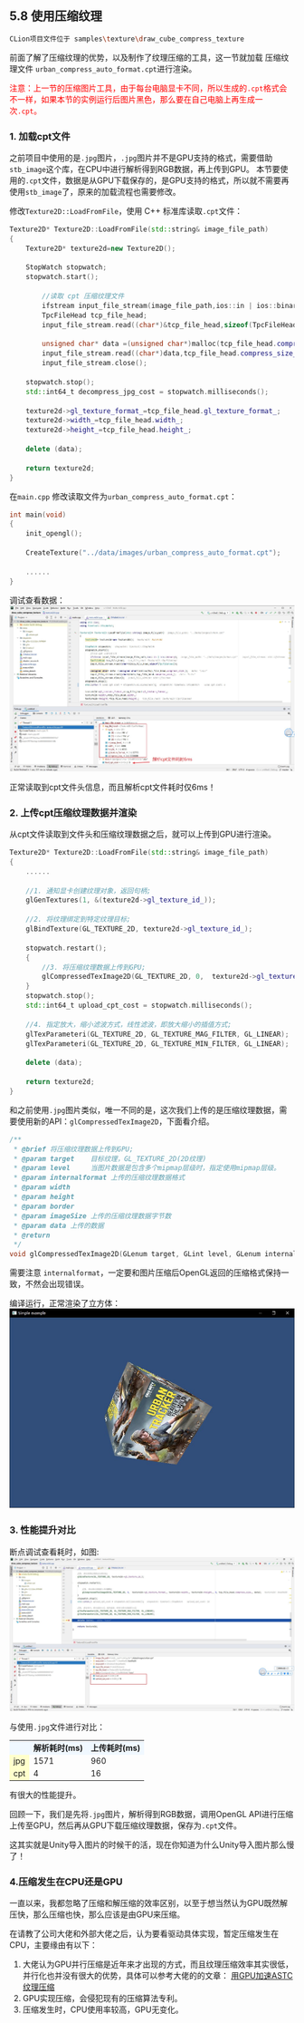 ﻿## 5.8 使用压缩纹理

```bash
CLion项目文件位于 samples\texture\draw_cube_compress_texture
```

前面了解了压缩纹理的优势，以及制作了纹理压缩的工具，这一节就加载 压缩纹理文件 `urban_compress_auto_format.cpt`进行渲染。

<font color=red>注意：上一节的压缩图片工具，由于每台电脑显卡不同，所以生成的`.cpt`格式会不一样，如果本节的实例运行后图片黑色，那么要在自己电脑上再生成一次`.cpt`。</font>

### 1. 加载cpt文件

之前项目中使用的是`.jpg`图片，`.jpg`图片并不是GPU支持的格式，需要借助`stb_image`这个库，在CPU中进行解析得到RGB数据，再上传到GPU。
本节要使用的`.cpt`文件，数据是从GPU下载保存的，是GPU支持的格式，所以就不需要再使用`stb_image`了，原来的加载流程也需要修改。

修改`Texture2D::LoadFromFile`，使用 C++ 标准库读取`.cpt`文件：
```c++
Texture2D* Texture2D::LoadFromFile(std::string& image_file_path)
{
    Texture2D* texture2d=new Texture2D();

    StopWatch stopwatch;
    stopwatch.start();

        //读取 cpt 压缩纹理文件
        ifstream input_file_stream(image_file_path,ios::in | ios::binary);
        TpcFileHead tcp_file_head;
        input_file_stream.read((char*)&tcp_file_head,sizeof(TpcFileHead));

        unsigned char* data =(unsigned char*)malloc(tcp_file_head.compress_size_);
        input_file_stream.read((char*)data,tcp_file_head.compress_size_);
        input_file_stream.close();

    stopwatch.stop();
    std::int64_t decompress_jpg_cost = stopwatch.milliseconds();

    texture2d->gl_texture_format_=tcp_file_head.gl_texture_format_;
    texture2d->width_=tcp_file_head.width_;
    texture2d->height_=tcp_file_head.height_;

    delete (data);

    return texture2d;
}
```

在`main.cpp` 修改读取文件为`urban_compress_auto_format.cpt`：
```c++
int main(void)
{
    init_opengl();

    CreateTexture("../data/images/urban_compress_auto_format.cpt");

    ......
}
```

调试查看数据：
![](../../imgs/texture_make_beautiful/draw_cube_compress_texture/load_cpt_success.jpg)

正常读取到cpt文件头信息，而且解析cpt文件耗时仅6ms！

### 2. 上传cpt压缩纹理数据并渲染

从cpt文件读取到文件头和压缩纹理数据之后，就可以上传到GPU进行渲染。
```c++
Texture2D* Texture2D::LoadFromFile(std::string& image_file_path)
{
    ......

    //1. 通知显卡创建纹理对象，返回句柄;
    glGenTextures(1, &(texture2d->gl_texture_id_));

    //2. 将纹理绑定到特定纹理目标;
    glBindTexture(GL_TEXTURE_2D, texture2d->gl_texture_id_);

    stopwatch.restart();
    {
        //3. 将压缩纹理数据上传到GPU;
        glCompressedTexImage2D(GL_TEXTURE_2D, 0,  texture2d->gl_texture_format_, texture2d->width_, texture2d->height_, 0, tcp_file_head.compress_size_, data);
    }
    stopwatch.stop();
    std::int64_t upload_cpt_cost = stopwatch.milliseconds();

    //4. 指定放大，缩小滤波方式，线性滤波，即放大缩小的插值方式;
    glTexParameteri(GL_TEXTURE_2D, GL_TEXTURE_MAG_FILTER, GL_LINEAR);
    glTexParameteri(GL_TEXTURE_2D, GL_TEXTURE_MIN_FILTER, GL_LINEAR);

    delete (data);

    return texture2d;
}
```

和之前使用`.jpg`图片类似，唯一不同的是，这次我们上传的是压缩纹理数据，需要使用新的API：`glCompressedTexImage2D`，下面看介绍。
```c++
/** 
 * @brief 将压缩纹理数据上传到GPU;
 * @param target    目标纹理，GL_TEXTURE_2D(2D纹理)
 * @param level     当图片数据是包含多个mipmap层级时，指定使用mipmap层级。
 * @param internalformat 上传的压缩纹理数据格式
 * @param width
 * @param height
 * @param border
 * @param imageSize 上传的压缩纹理数据字节数
 * @param data 上传的数据
 * @return
 */
void glCompressedTexImage2D(GLenum target, GLint level, GLenum internalformat, GLsizei width, GLsizei height, GLint border, GLsizei imageSize, const void * data);
```

需要注意 `internalformat`，一定要和图片压缩后OpenGL返回的压缩格式保持一致，不然会出现错误。

编译运行，正常渲染了立方体：
![](../../imgs/texture_make_beautiful/draw_cube_compress_texture/draw_success.jpg)

### 3. 性能提升对比
断点调试查看耗时，如图:
![](../../imgs/texture_make_beautiful/draw_cube_compress_texture/load_and_upload_fast.jpg)

与使用`.jpg`文件进行对比：

<table>
<tr bgcolor="AliceBlue"><td><b></td><td><b>解析耗时(ms)</td><td><b>上传耗时(ms)</td></tr>
<tr><td bgcolor="#FFFFCC">jpg</td><td>1571</td><td>960</td></tr>
<tr><td bgcolor="#FFFFCC">cpt</td><td>4</td><td>16</td></tr>
</table>

有很大的性能提升。

回顾一下，我们是先将`.jpg`图片，解析得到RGB数据，调用OpenGL API进行压缩上传至GPU，然后再从GPU下载压缩纹理数据，保存为`.cpt`文件。

这其实就是Unity导入图片的时候干的活，现在你知道为什么Unity导入图片那么慢了！


### 4.压缩发生在CPU还是GPU

一直以来，我都忽略了压缩和解压缩的效率区别，以至于想当然认为GPU既然解压快，那么压缩也快，那么应该是由GPU来压缩。

在请教了公司大佬和外部大佬之后，认为要看驱动具体实现，暂定压缩发生在CPU，主要缘由有以下：
1. 大佬认为GPU并行压缩是近年来才出现的方式，而且纹理压缩效率其实很低，并行化也并没有很大的优势，具体可以参考大佬的的文章： [用GPU加速ASTC纹理压缩](https://km.woa.com/group/27968/articles/show/475325)
2. GPU实现压缩，会侵犯现有的压缩算法专利。
3. 压缩发生时，CPU使用率较高，GPU无变化。